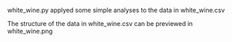 white_wine.py applyed some simple analyses to the data in white_wine.csv

The structure of the data in white_wine.csv can be previewed in white_wine.png

